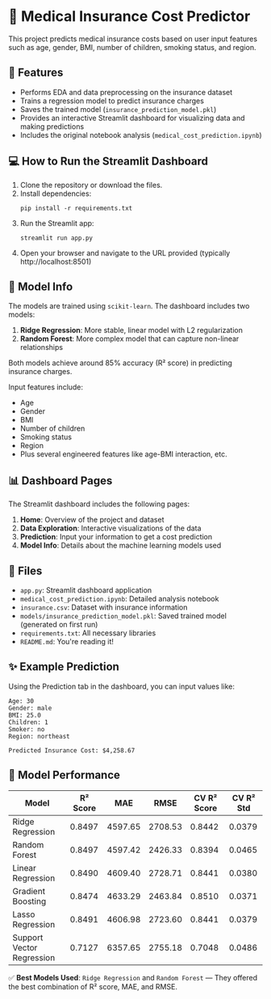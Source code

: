 # 🏥 Medical Insurance Cost Predictor

This project predicts medical insurance costs based on user input features such as age, gender, BMI, number of children, smoking status, and region.

## 📌 Features

- Performs EDA and data preprocessing on the insurance dataset
- Trains a regression model to predict insurance charges
- Saves the trained model (`insurance_prediction_model.pkl`)
- Provides an interactive Streamlit dashboard for visualizing data and making predictions
- Includes the original notebook analysis (`medical_cost_prediction.ipynb`)

## 💻 How to Run the Streamlit Dashboard

1. Clone the repository or download the files.
2. Install dependencies:
   ```
   pip install -r requirements.txt
   ```
3. Run the Streamlit app:
   ```
   streamlit run app.py
   ```
4. Open your browser and navigate to the URL provided (typically http://localhost:8501)

## 🧠 Model Info

The models are trained using `scikit-learn`. The dashboard includes two models:

1. **Ridge Regression**: More stable, linear model with L2 regularization
2. **Random Forest**: More complex model that can capture non-linear relationships

Both models achieve around 85% accuracy (R² score) in predicting insurance charges.

Input features include:
- Age
- Gender
- BMI
- Number of children
- Smoking status
- Region
- Plus several engineered features like age-BMI interaction, etc.

## 📊 Dashboard Pages

The Streamlit dashboard includes the following pages:

1. **Home**: Overview of the project and dataset
2. **Data Exploration**: Interactive visualizations of the data
3. **Prediction**: Input your information to get a cost prediction
4. **Model Info**: Details about the machine learning models used

## 📂 Files

- `app.py`: Streamlit dashboard application
- `medical_cost_prediction.ipynb`: Detailed analysis notebook
- `insurance.csv`: Dataset with insurance information
- `models/insurance_prediction_model.pkl`: Saved trained model (generated on first run)
- `requirements.txt`: All necessary libraries
- `README.md`: You're reading it!

## ✨ Example Prediction

Using the Prediction tab in the dashboard, you can input values like:

```
Age: 30
Gender: male
BMI: 25.0
Children: 1
Smoker: no
Region: northeast

Predicted Insurance Cost: $4,258.67
```

## 🧪 Model Performance

| Model                     | R² Score | MAE         | RMSE        | CV R² Score | CV R² Std |
|--------------------------|----------|-------------|-------------|-------------|-----------|
| Ridge Regression         | 0.8497   | 4597.65     | 2708.53     | 0.8442      | 0.0379    |
| Random Forest            | 0.8497   | 4597.42     | 2426.33     | 0.8394      | 0.0465    |
| Linear Regression        | 0.8490   | 4609.40     | 2728.71     | 0.8441      | 0.0380    |
| Gradient Boosting        | 0.8474   | 4633.29     | 2463.84     | 0.8510      | 0.0371    |
| Lasso Regression         | 0.8491   | 4606.98     | 2723.60     | 0.8441      | 0.0379    |
| Support Vector Regression| 0.7127   | 6357.65     | 2755.18     | 0.7048      | 0.0486    |

✅ **Best Models Used**: `Ridge Regression` and `Random Forest` — They offered the best combination of R² score, MAE, and RMSE.

